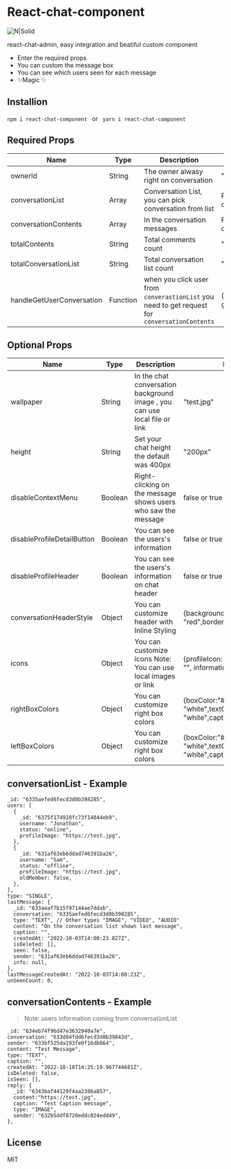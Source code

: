 # React-chat-component 

![N|Solid](https://cldup.com/dTxpPi9lDf.thumb.png)

react-chat-admin, easy integration and  beatiful custom component

- Enter the required props 
- You can custom the message box 
- You can see which users seen for each message  
- ✨Magic ✨


## Installion

 ` npm i react-chat-component  ` or ` yarn i react-chat-component`


## Required Props 

| Name | Type  | Description |Example 
| ---- | --- | -------- | ----------- |
| ownerId | String  | The owner alwasy right on conversation | "634eb74f9141ae"
| conversationList |Array | Conversation List,  you can pick conversation from list | Please look at the down for a details 
| conversationContents | Array | In the conversation messages | Please look at the down for a details 
| totalContents | String |Total comments count  | "50"
| totalConversationList |  String   |Total conversation list count | "50"
| handleGetUserConversation | Function | when you click user from `converastionList` you need to get request for  `conversationContents`  | (id) => getConversationContents(id)

## Optional Props 

| Name | Type  | Description |Example 
| ---- | --- | -------- | ----------- |
| wallpaper | String  | In the chat conversation background image , you can use local file or link  |  "test.jpg"
| height | String  | Set your chat height the default was 400px   |  "200px"
| disableContextMenu |Boolean | Right-clicking on the message shows users who saw the message  |  false or true  
| disableProfileDetailButton | Boolean | You can see the users's information  | false or true 
| disableProfileHeader |  Boolean   |You can see the users's information on chat header | false or true 
|conversationHeaderStyle | Object | You can customize header with Inline Styling | {background: "red",borderRadius: "20px"}
|icons | Object | You can customize icons Note: You can use local images or link  | {profileIcon: "test.jpg",seenIcon: "", informationIcon: InfoIcon}
|rightBoxColors | Object | You can customize right box colors | {boxColor:"#09C4FF",stickColor: "white",textColor: "white",captionColor: "grey",}
|leftBoxColors | Object | You can customize right box colors | {boxColor:"#09C4FF",stickColor: "white",textColor: "white",captionColor: "grey",}
## conversationList - Example

    _id: "6335aefed6fecd3d0b398285",
    users: [
      {
        _id: "6375f174918fc73f14844eb9",
        username: "Jonathan", 
        status: "online",
        profileImage: "https://test.jpg",
      },
      {
        _id: "631af63eb6ddad746391ba26",
        username: "Sam",
        status: "offline",
        profileImage: "https://test.jpg",
        oldMember: false,
      },
    ],
    type: "SINGLE",
    lastMessage: {
      _id: "633aeaf7b15f97144ae7ddab",
      conversation: "6335aefed6fecd3d0b398285",
      type: "TEXT", // Other types "IMAGE", "VIDEO", "AUDIO"
      content: "On the conversation list shown last message",
      caption: "",
      createdAt: "2022-10-03T14:00:23.827Z",
      isDeleted: [],
      seen: false,
      sender: "631af63eb6ddad746391ba26",
      info: null,
    },
    lastMessageCreatedAt: "2022-10-03T14:00:23Z",
    unSeenCount: 0,
## conversationContents - Example 
> Note:  users information coming from conversationList

    _id: "634eb74f96d47e3632940a7e",
    conversation: "633d84fdd6fecd3d0b39843d",
    sender: "633bf525da193fe0f16db864",
    content: "Test Message",
    type: "TEXT",
    caption: "", 
    createdAt: "2022-10-18T14:25:19.967744681Z",
    isDeleted: false,
    isSeen: [],
    reply: {
      _id: "6343baf44129f4aa2386a857",
      content:"https://test.jpg",
      caption: "Test Caption message",
      type: "IMAGE",
      sender: "632b5ddf8720eddc024edd49",
    },



## License

MIT 